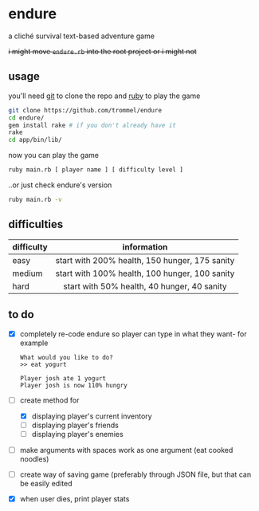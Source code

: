 endure
=====
a cliché survival text-based adventure game

~~i might move `endure.rb` into the root project or i might not~~

usage
-----

you'll need [git](http://git-scm.com/) to clone the repo
and [ruby](https://www.ruby-lang.org/en/) to play the game

```bash
git clone https://github.com/trommel/endure
cd endure/
gem install rake # if you don't already have it
rake
cd app/bin/lib/
```

now you can play the game

```bash
ruby main.rb [ player name ] [ difficulty level ]
```

..or just check endure's version

```bash
ruby main.rb -v
```

difficulties
-------------

| difficulty                                     | information
| -----------------------------------------------|:-------------------------:
| easy                                           | start with 200% health, 150 hunger, 175 sanity
| medium                                         | start with 100% health, 100 hunger, 100 sanity
| hard                                           | start with 50% health, 40 hunger, 40 sanity


to do
-----

- [x] completely re-code endure so player can type in what they want-
  for example
  ```
  What would you like to do?
  >> eat yogurt

  Player josh ate 1 yogurt
  Player josh is now 110% hungry
  ```

- [ ] create method for
  - [x] displaying player's current inventory
  - [ ] displaying player's friends
  - [ ] displaying player's enemies

- [ ] make arguments with spaces work as one argument (eat cooked noodles)
- [ ] create way of saving game (preferably through JSON file, but that can be easily edited
- [x] when user dies, print player stats

